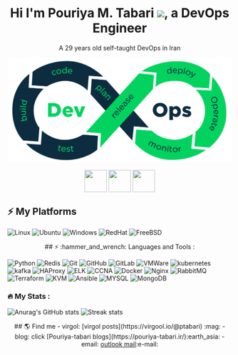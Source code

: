 <h1 align="center">Hi I'm Pouriya M. Tabari <img src="https://media.giphy.com/media/hvRJCLFzcasrR4ia7z/giphy.gif" width="32">, a DevOps Engineer</h1>

<p align="center">
A 29 years old self-taught DevOps in Iran
</p>

<div id="header" align="center">
  <img src="./devops-logo.png" width="720"/>
</div>

<p align="center">
<a href=https://linkedin.com/in/pouria-mashali-tabari target="blank"><img align="center" src="https://img.icons8.com/fluency/48/000000/linkedin.png" height="50" width="50" /></a>
<a href=https://t.me/ptabari target="blank"><img align="center" src="https://img.icons8.com/color/48/000000/telegram-app--v1.png" height="50" width="50" /></a>
<a href=https://www.youtube.com/@devopsbazi target="blank"><img align="center" src="https://img.icons8.com/color/48/000000/youtube.png" height="50" width="50" /></a>
</p>

<p align="center">

## ⚡ My Platforms
![Linux](https://img.shields.io/badge/Linux-FCC624?style=for-the-badge&logo=linux&logoColor=black)
![Ubuntu](https://img.shields.io/badge/Ubuntu-E95420?style=for-the-badge&logo=ubuntu&logoColor=white)
![Windows](https://img.shields.io/badge/Windows-0078D6?style=for-the-badge&logo=windows&logoColor=white)
![RedHat](https://img.shields.io/badge/RedHat-FF0000?style=for-the-badge&logo=RedHat&logoColor=Red)
![FreeBSD](https://img.shields.io/badge/FreeBSD-FF0000?style=for-the-badge&logo=FreeBSD&logoColor=Red)
  
</p>

<p align="center">
## ⚡ :hammer_and_wrench: Languages and Tools :

![Python](https://img.shields.io/badge/-Python-white?style=plastic&logo=Python)
![Redis](https://img.shields.io/badge/-Redis-white?style=plastic&logo=Redis)
![Git](https://img.shields.io/badge/-Git-white?style=plastic&logo=git)
![GitHub](https://img.shields.io/badge/-GitHub-181717?style=plastic&logo=github)
![GitLab](https://img.shields.io/badge/-GitLab-FCA121?style=plastic&logo=gitlab)
![VMWare](https://img.shields.io/badge/-VMware-white?style=plastic&logo=vmware)
![kubernetes](https://img.shields.io/badge/-Kubernetes-white?style=plastic&logo=kubernetes)
![kafka](https://img.shields.io/badge/-ApacheKafka-black?style=plastic&logo=ApacheKafka)
![HAProxy](https://img.shields.io/badge/-HAProxy-black?style=plastic&logo=HAProxy)
![ELK](https://img.shields.io/badge/-ELK-green?style=plastic&logo=Elastic)
![CCNA](https://img.shields.io/badge/-CCNA-lightgrey?style=plastic&logo=Cisco)
![Docker](https://img.shields.io/badge/-Docker-blue?style=plastic&logo=Docker)
![Nginx](https://img.shields.io/badge/-NGINX-blackgreen?style=plastic&logo=Nginx)
![RabbitMQ](https://img.shields.io/badge/-RabbitMQ-white?style=plastic&logo=RabbitMQ)
![Terraform](https://img.shields.io/badge/-Terraform-blueviolet?style=plastic&logo=Terraform)
![KVM](https://img.shields.io/badge/-KVM-white?style=plastic&logo=LinuxKVM)
![Ansible](https://img.shields.io/badge/-Ansible-black?style=plastic&logo=Ansible)
![MYSQL](https://img.shields.io/badge/-Mysql-white?style=plastic&logo=Mysql)
![MongoDB](https://img.shields.io/badge/-MongoDB-white?style=plastic&logo=MongoDB)

</p>
<p align="center">

### :fire: My Stats :
![Anurag's GitHub stats](https://github-readme-stats-git-masterrstaa-rickstaa.vercel.app/api?username=pouriatabari&theme=cobalt2&show_icons=true&card_width=495px)
![Streak stats](https://github-readme-streak-stats.herokuapp.com/?user=pouriatabari&show_icons=true&theme=tokyonight)  
</p>
<p align="center">
## 🌎 Find me
- virgol: [virgol posts](https://virgool.io/@ptabari) :mag:
- blog: click [Pouriya-tabari blogs](https://pouriya-tabari.ir/):earth_asia:
- email:  <a href="mailto:pouriya_tabari@outlook.com">outlook mail</a>:e-mail:
</p>

<!--
**pouriatabari/pouriatabari** is a ✨ _special_ ✨ repository because its `README.md` (this file) appears on your GitHub profile.

Here are some ideas to get you started:

- 🔭 I’m currently working on ...
- 🌱 I’m currently learning ...
- 👯 I’m looking to collaborate on ...
- 🤔 I’m looking for help with ...
- 💬 Ask me about ...
- 📫 How to reach me: ...
- 😄 Pronouns: ...
- ⚡ Fun fact: ...
-->
